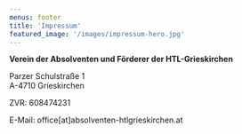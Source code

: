 ```yaml
---
menus: footer
title: 'Impressum'
featured_image: '/images/impressum-hero.jpg'
---
```

**Verein der Absolventen und Förderer der HTL-Grieskirchen**

Parzer Schulstraße 1\
A-4710 Grieskirchen

ZVR: 608474231

E-Mail: office[at]absolventen-htlgrieskirchen.at
